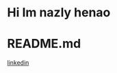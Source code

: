 # Hi Im nazly henao
# README.md
[linkedin](https://www.admagazine.com/articulos/flores-moradas-las-mas-bonitas-para-regalar)
